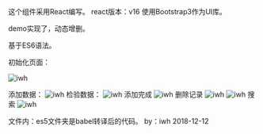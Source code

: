 这个组件采用React编写。
react版本：v16
使用Bootstrap3作为UI库。

demo实现了，动态增删。

基于ES6语法。

初始化页面：

![iwh](https://www.borebooks.top/Mk/excel/1.png)

添加数据：
![iwh](https://www.borebooks.top/Mk/excel/2.png)
检验数据：
![iwh](https://www.borebooks.top/Mk/excel/7.png)
添加完成
![iwh](https://www.borebooks.top/Mk/excel/3.png)
删除记录
![iwh](https://www.borebooks.top/Mk/excel/4.png)
![iwh](https://www.borebooks.top/Mk/excel/5.png)
搜索
![iwh](https://www.borebooks.top/Mk/excel/6.png)

文件内：es5文件夹是babel转译后的代码。
by：iwh 2018-12-12
